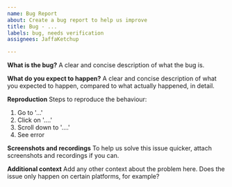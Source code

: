 ```yaml
---
name: Bug Report
about: Create a bug report to help us improve
title: Bug - ...
labels: bug, needs verification
assignees: JaffaKetchup

---
```


**What is the bug?**
A clear and concise description of what the bug is.

**What do you expect to happen?**
A clear and concise description of what you expected to happen, compared to what actually happened, in detail.

**Reproduction**
Steps to reproduce the behaviour:

1. Go to '...'
2. Click on '....'
3. Scroll down to '....'
4. See error

**Screenshots and recordings**
To help us solve this issue quicker, attach screenshots and recordings if you can.

**Additional context**
Add any other context about the problem here. Does the issue only happen on certain platforms, for example?
